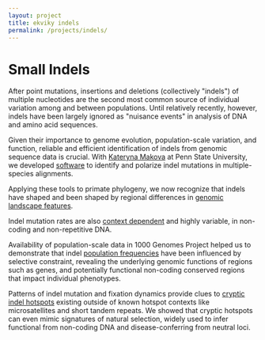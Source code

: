 ```yaml
---
layout: project
title: ekviky indels
permalink: /projects/indels/
---
```

# Small Indels
After point mutations, insertions and deletions (collectively "indels") of multiple nucleotides are the second most common source of individual variation among and between populations. Until relatively recently, however, indels have been largely ignored as "nuisance events" in analysis of DNA and amino acid sequences.  

Given their importance to genome evolution, population-scale variation, and function, reliable and efficient identification of indels from genomic sequence data is crucial. With [Kateryna Makova](http://www.bx.psu.edu/makova_lab/) at Penn State University, we developed [software](https://usegalaxy.org/root?tool_id=toolshed.g2.bx.psu.edu/repos/devteam/indels_3way/indels_3way/1.0.3) to identify and polarize indel mutations in multiple-species alignments.   

Applying these tools to primate phylogeny, we now recognize that indels have shaped and been shaped by regional differences in [genomic landscape features](http://journals.plos.org/ploscompbiol/article?id=10.1371/journal.pcbi.0030176).  

Indel mutation rates are also [context dependent](http://genome.cshlp.org/content/19/7/1153.long) and highly variable, in non-coding and non-repetitive DNA.  

Availability of population-scale data in 1000 Genomes Project helped us to demonstrate that indel [population frequencies](http://genome.cshlp.org/content/23/5/749.long) have been influenced by selective constraint, revealing the underlying genomic functions of regions such as genes, and potentially functional non-coding conserved regions that impact individual phenotypes.  

Patterns of indel mutation and fixation dynamics provide clues to [cryptic indel hotspots](https://academic.oup.com/mbe/article-lookup/doi/10.1093/molbev/mst185) existing outside of known hotspot contexts like microsatellites and short tandem repeats. We showed that cryptic hotspots can even mimic signatures of natural selection, widely used to infer functional from non-coding DNA and disease-conferring from neutral loci.  


